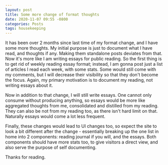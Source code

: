 ```yaml
---
layout: post
title: Some more change of format thoughts
date: 2020-11-07 09:55 -0800
categories: Posts
tags: housekeeping
---
```

It has been over 2 months since last time of my format change, and I have some more thoughts. My initial purpose is just to document what I have read, and thoughts if any. Making them standalone posts deviates from that. Now it's more like I am writing essays for public reading. So the first thing is to get rid of weekly reading essay format; instead, I am gonna post just a list of articles I read each week, with some stats. Some would still come with my comments, but I will decrease their visibility so that they don't become the focus. Again, my primary motivation is to document my reading, not writing essays about it.

Now in addition to that change, I will still write essays. One cannot only consume without producing anything, so essays would be more like aggregated thoughts from me, consolidated and distilled from my reading. They can also be not from my reading too, as there isn't hard limit on that. Naturally essays would come a lot less frequent.

Finally, these changes would lead to UI changes too, so expect the site to look a bit different after the change - essentially breaking up the one list in home into 2 components: reading journal if you will, and the essays. Both components should have more stats too, to give visitors a direct view, and also serve the purpose of self documenting.

Thanks for reading.